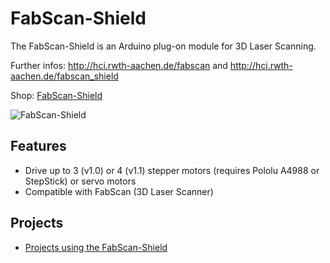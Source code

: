 # FabScan-Shield
The FabScan-Shield is an Arduino plug-on module for 3D Laser Scanning.

Further infos: http://hci.rwth-aachen.de/fabscan and http://hci.rwth-aachen.de/fabscan_shield

Shop: [FabScan-Shield](http://www.watterott.com/en/Arduino-FabScan-Shield)

![FabScan-Shield](https://raw.github.com/watterott/FabScan-Shield/master/img/fabscan-shield.jpg)


## Features
* Drive up to 3 (v1.0) or 4 (v1.1) stepper motors (requires Pololu A4988 or StepStick) or servo motors
* Compatible with FabScan (3D Laser Scanner)


## Projects
* [Projects using the FabScan-Shield](https://github.com/watterott/FabScan-Shield/blob/master/Projects.md)
